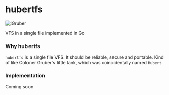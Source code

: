 # hubertfs
![IGruber](https://orig00.deviantart.net/c2c6/f/2010/261/c/1/my_little_tank_by_gorgonbreath-d2yyy0i.jpg)

VFS in a single file implemented in Go

### Why hubertfs
`hubertfs` is a single file VFS. It should be reliable, secure and portable. Kind of like Coloner Gruber's little tank, which was coincidentally named `Hubert`.

### Implementation
Coming soon
